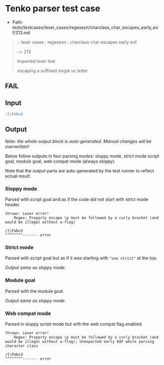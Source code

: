 # Tenko parser test case

- Path: tests/testcases/lexer_cases/regexesn/charclass_char_escapes_early_eof/213.md

> :: lexer cases : regexesn : charclass char escapes early eof
>
> ::> 213
>
> Imported lexer test
>
> escaping a suffixed single uc letter

## FAIL

## Input

`````js
/[\Pabcd
`````

## Output

_Note: the whole output block is auto-generated. Manual changes will be overwritten!_

Below follow outputs in four parsing modes: sloppy mode, strict mode script goal, module goal, web compat mode (always sloppy).

Note that the output parts are auto-generated by the test runner to reflect actual result.

### Sloppy mode

Parsed with script goal and as if the code did not start with strict mode header.

`````
throws: Lexer error!
    Regex: Property escape \p must be followed by a curly bracket (and would be illegal without u-flag)

/[\Pabcd
^^^^^^^^------- error
`````

### Strict mode

Parsed with script goal but as if it was starting with `"use strict"` at the top.

_Output same as sloppy mode._

### Module goal

Parsed with the module goal.

_Output same as sloppy mode._

### Web compat mode

Parsed in sloppy script mode but with the web compat flag enabled.

`````
throws: Lexer error!
    Regex: Property escape \p must be followed by a curly bracket (and would be illegal without u-flag); Unexpected early EOF while parsing character class

/[\Pabcd
^^^^^^^^------- error
`````

